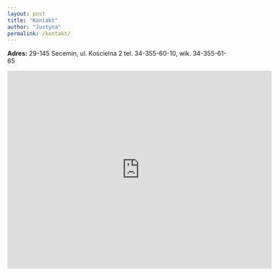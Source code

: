 ```yaml
---
layout: post
title: "Kontakt"
author: "Justyna"
permalink: /kontakt/
---
```

<b>Adres:</b>
29-145 Secemin, ul. Kościelna 2
tel. 34-355-60-10, wik. 34-355-61-65

<senter><iframe src="https://www.google.com/maps/embed?pb=!1m18!1m12!1m3!1d324333.7846538316!2d19.18339708173552!3d50.574009813883855!2m3!1f0!2f0!3f0!3m2!1i1024!2i768!4f13.1!3m3!1m2!1s0x4717693bdbd6060b%3A0x9e85dbfc4588c7b4!2zS2_Fm2Npw7PFgiBwdy4gxZt3LkthdGFyenlueSBEei4gTS4gaSDFm3cuIEphbmEgQXAu!5e0!3m2!1spl!2spl!4v1509369997144" width="600" height="450" frameborder="0" style="border:0" allowfullscreen></iframe> <center>
